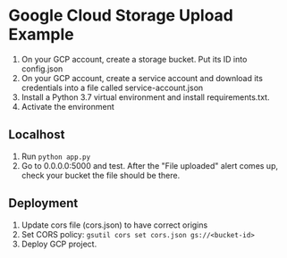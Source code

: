 # Google Cloud Storage Upload Example

1. On your GCP account, create a storage bucket. Put its ID into config.json
2. On your GCP account, create a service account and download its credentials into a file called service-account.json
3. Install a Python 3.7 virtual environment and install requirements.txt.
4. Activate the environment

## Localhost
1. Run `python app.py`
2. Go to 0.0.0.0:5000 and test. After the "File uploaded" alert comes up, check your bucket the file should be there.

## Deployment
1. Update cors file (cors.json) to have correct origins
2. Set CORS policy: `gsutil cors set cors.json gs://<bucket-id>`
3. Deploy GCP project.
